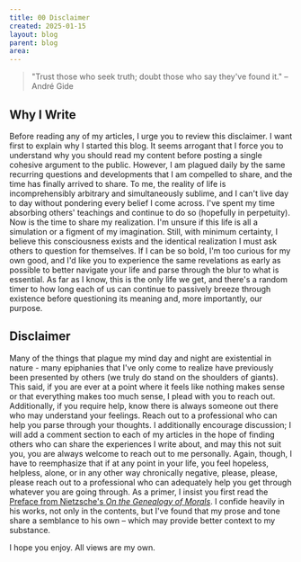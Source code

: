 ```yaml
---
title: 00 Disclaimer
created: 2025-01-15
layout: blog
parent: blog
area:
---
```

> "Trust those who seek truth; doubt those who say they've found it." –André Gide

## Why I Write
Before reading any of my articles, I urge you to review this disclaimer. I want first to explain why I started this blog. It seems arrogant that I force you to understand why you should read my content before posting a single cohesive argument to the public. However, I am plagued daily by the same recurring questions and developments that I am compelled to share, and the time has finally arrived to share. To me, the reality of life is incomprehensibly arbitrary and simultaneously sublime, and I can't live day to day without pondering every belief I come across. I've spent my time absorbing others' teachings and continue to do so (hopefully in perpetuity). Now is the time to share my realization.
I'm unsure if this life is all a simulation or a figment of my imagination. Still, with minimum certainty, I believe this consciousness exists and the identical realization I must ask others to question for themselves. If I can be so bold, I'm too curious for my own good, and I'd like you to experience the same revelations as early as possible to better navigate your life and parse through the blur to what is essential. As far as I know, this is the only life we get, and there's a random timer to how long each of us can continue to passively breeze through existence before questioning its meaning and, more importantly, our purpose.

## Disclaimer
Many of the things that plague my mind day and night are existential in nature - many epiphanies that I've only come to realize have previously been presented by others (we truly do stand on the shoulders of giants). This said, if you are ever at a point where it feels like nothing makes sense or that everything makes too much sense, I plead with you to reach out. Additionally, if you require help, know there is always someone out there who may understand your feelings. Reach out to a professional who can help you parse through your thoughts.
I additionally encourage discussion; I will add a comment section to each of my articles in the hope of finding others who can share the experiences I write about, and may this not suit you, you are always welcome to reach out to me personally. Again, though, I have to reemphasize that if at any point in your life, you feel hopeless, helpless, alone, or in any other way chronically negative, please, please, please reach out to a professional who can adequately help you get through whatever you are going through.
As a primer, I insist you first read the [Preface from Nietzsche's *On the Genealogy of Morals*](http://fs2.american.edu/dfagel/www/Class%20Readings/Nietzsche/genealogypreface.htm#:~:text=Nietzsche%3A%20Genealogy%20of%20Morals%3A%20Preface&text=We%20don't%20know%20ourselves,find%20out%20who%20we%20are.). I confide heavily in his works, not only in the contents, but I've found that my prose and tone share a semblance to his own – which may provide better context to my substance.

I hope you enjoy. All views are my own.
